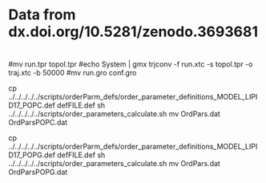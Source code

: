 # Data from dx.doi.org/10.5281/zenodo.3693681
#
#
#mv run.tpr topol.tpr
#echo System | gmx trjconv -f run.xtc -s topol.tpr -o traj.xtc -b 50000
#mv run.gro conf.gro

cp  ../../../../../scripts/orderParm_defs/order_parameter_definitions_MODEL_LIPID17_POPC.def defFILE.def
sh ../../../../../scripts/order_parameters_calculate.sh
mv OrdPars.dat OrdParsPOPC.dat

cp  ../../../../../scripts/orderParm_defs/order_parameter_definitions_MODEL_LIPID17_POPG.def defFILE.def
sh ../../../../../scripts/order_parameters_calculate.sh
mv OrdPars.dat OrdParsPOPG.dat
